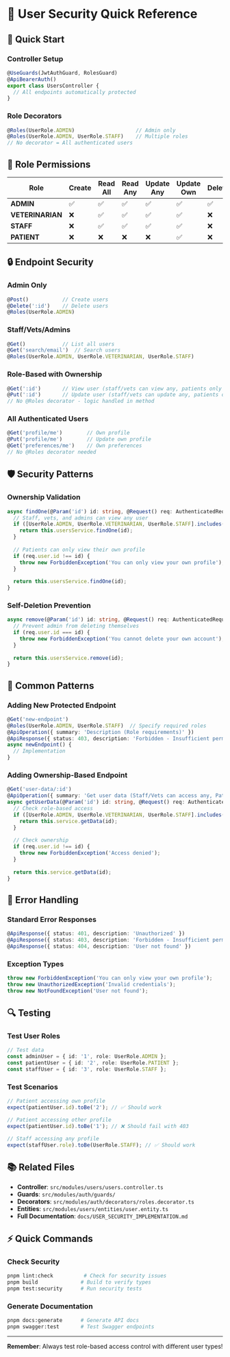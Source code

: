 # 🔐 User Security Quick Reference

## 🚀 Quick Start

### Controller Setup
```typescript
@UseGuards(JwtAuthGuard, RolesGuard)
@ApiBearerAuth()
export class UsersController {
  // All endpoints automatically protected
}
```

### Role Decorators
```typescript
@Roles(UserRole.ADMIN)                    // Admin only
@Roles(UserRole.ADMIN, UserRole.STAFF)    // Multiple roles
// No decorator = All authenticated users
```

## 👥 Role Permissions

| Role | Create | Read All | Read Any | Update Any | Update Own | Delete | Admin Functions |
|------|--------|----------|----------|------------|------------|--------|-----------------|
| **ADMIN** | ✅ | ✅ | ✅ | ✅ | ✅ | ✅ | ✅ |
| **VETERINARIAN** | ❌ | ✅ | ✅ | ✅ | ✅ | ❌ | ❌ |
| **STAFF** | ❌ | ✅ | ✅ | ✅ | ✅ | ❌ | ❌ |
| **PATIENT** | ❌ | ❌ | ❌ | ❌ | ✅ | ❌ | ❌ |

## 🔒 Endpoint Security

### Admin Only
```typescript
@Post()           // Create users
@Delete(':id')    // Delete users
@Roles(UserRole.ADMIN)
```

### Staff/Vets/Admins
```typescript
@Get()            // List all users
@Get('search/email')  // Search users
@Roles(UserRole.ADMIN, UserRole.VETERINARIAN, UserRole.STAFF)
```

### Role-Based with Ownership
```typescript
@Get(':id')       // View user (staff/vets can view any, patients only own)
@Put(':id')       // Update user (staff/vets can update any, patients only own)
// No @Roles decorator - logic handled in method
```

### All Authenticated Users
```typescript
@Get('profile/me')        // Own profile
@Put('profile/me')        // Update own profile
@Get('preferences/me')    // Own preferences
// No @Roles decorator needed
```

## 🛡️ Security Patterns

### Ownership Validation
```typescript
async findOne(@Param('id') id: string, @Request() req: AuthenticatedRequest) {
  // Staff, vets, and admins can view any user
  if ([UserRole.ADMIN, UserRole.VETERINARIAN, UserRole.STAFF].includes(req.user.role as UserRole)) {
    return this.usersService.findOne(id);
  }
  
  // Patients can only view their own profile
  if (req.user.id !== id) {
    throw new ForbiddenException('You can only view your own profile');
  }
  
  return this.usersService.findOne(id);
}
```

### Self-Deletion Prevention
```typescript
async remove(@Param('id') id: string, @Request() req: AuthenticatedRequest) {
  // Prevent admin from deleting themselves
  if (req.user.id === id) {
    throw new ForbiddenException('You cannot delete your own account');
  }
  
  return this.usersService.remove(id);
}
```

## 📝 Common Patterns

### Adding New Protected Endpoint
```typescript
@Get('new-endpoint')
@Roles(UserRole.ADMIN, UserRole.STAFF)  // Specify required roles
@ApiOperation({ summary: 'Description (Role requirements)' })
@ApiResponse({ status: 403, description: 'Forbidden - Insufficient permissions' })
async newEndpoint() {
  // Implementation
}
```

### Adding Ownership-Based Endpoint
```typescript
@Get('user-data/:id')
@ApiOperation({ summary: 'Get user data (Staff/Vets can access any, Patients only own)' })
async getUserData(@Param('id') id: string, @Request() req: AuthenticatedRequest) {
  // Check role-based access
  if ([UserRole.ADMIN, UserRole.VETERINARIAN, UserRole.STAFF].includes(req.user.role as UserRole)) {
    return this.service.getData(id);
  }
  
  // Check ownership
  if (req.user.id !== id) {
    throw new ForbiddenException('Access denied');
  }
  
  return this.service.getData(id);
}
```

## 🚨 Error Handling

### Standard Error Responses
```typescript
@ApiResponse({ status: 401, description: 'Unauthorized' })
@ApiResponse({ status: 403, description: 'Forbidden - Insufficient permissions' })
@ApiResponse({ status: 404, description: 'User not found' })
```

### Exception Types
```typescript
throw new ForbiddenException('You can only view your own profile');
throw new UnauthorizedException('Invalid credentials');
throw new NotFoundException('User not found');
```

## 🔍 Testing

### Test User Roles
```typescript
// Test data
const adminUser = { id: '1', role: UserRole.ADMIN };
const patientUser = { id: '2', role: UserRole.PATIENT };
const staffUser = { id: '3', role: UserRole.STAFF };
```

### Test Scenarios
```typescript
// Patient accessing own profile
expect(patientUser.id).toBe('2'); // ✅ Should work

// Patient accessing other profile
expect(patientUser.id).toBe('1'); // ❌ Should fail with 403

// Staff accessing any profile
expect(staffUser.role).toBe(UserRole.STAFF); // ✅ Should work
```

## 📚 Related Files

- **Controller**: `src/modules/users/users.controller.ts`
- **Guards**: `src/modules/auth/guards/`
- **Decorators**: `src/modules/auth/decorators/roles.decorator.ts`
- **Entities**: `src/modules/users/entities/user.entity.ts`
- **Full Documentation**: `docs/USER_SECURITY_IMPLEMENTATION.md`

## ⚡ Quick Commands

### Check Security
```bash
pnpm lint:check          # Check for security issues
pnpm build              # Build to verify types
pnpm test:security      # Run security tests
```

### Generate Documentation
```bash
pnpm docs:generate      # Generate API docs
pnpm swagger:test       # Test Swagger endpoints
```

---

**Remember**: Always test role-based access control with different user types!
